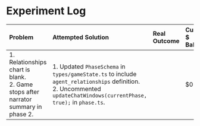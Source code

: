 # Experiment Log

| Problem                                                      | Attempted Solution | Real Outcome | Current $ Balance |
| :----------------------------------------------------------- | :----------------- | :----------- | :---------------- |
| 1. Relationships chart is blank. <br> 2. Game stops after narrator summary in phase 2. | 1. Updated `PhaseSchema` in `types/gameState.ts` to include `agent_relationships` definition. <br> 2. Uncommented `updateChatWindows(currentPhase, true);` in `phase.ts`. |              | $0                |
